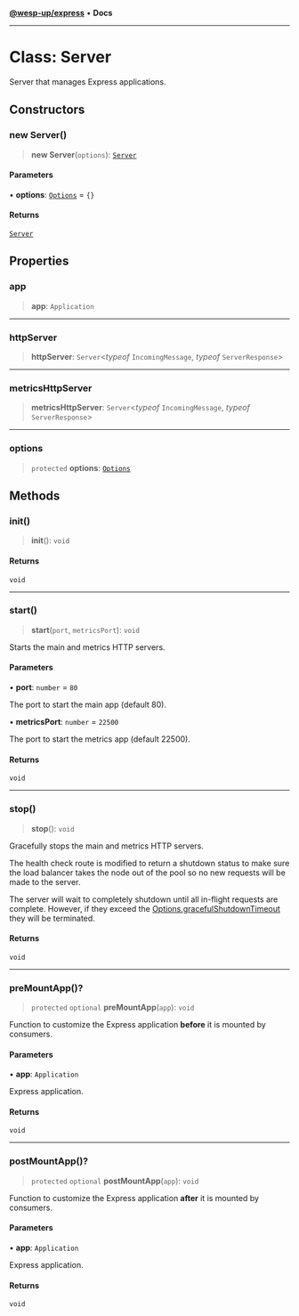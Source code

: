 [**@wesp-up/express**](../README.md) • **Docs**

***

# Class: Server

Server that manages Express applications.

## Constructors

### new Server()

> **new Server**(`options`): [`Server`](Server.md)

#### Parameters

• **options**: [`Options`](../interfaces/Options.md) = `{}`

#### Returns

[`Server`](Server.md)

## Properties

### app

> **app**: `Application`

***

### httpServer

> **httpServer**: `Server`\<*typeof* `IncomingMessage`, *typeof* `ServerResponse`\>

***

### metricsHttpServer

> **metricsHttpServer**: `Server`\<*typeof* `IncomingMessage`, *typeof* `ServerResponse`\>

***

### options

> `protected` **options**: [`Options`](../interfaces/Options.md)

## Methods

### init()

> **init**(): `void`

#### Returns

`void`

***

### start()

> **start**(`port`, `metricsPort`): `void`

Starts the main and metrics HTTP servers.

#### Parameters

• **port**: `number` = `80`

The port to start the main app (default 80).

• **metricsPort**: `number` = `22500`

The port to start the metrics app (default 22500).

#### Returns

`void`

***

### stop()

> **stop**(): `void`

Gracefully stops the main and metrics HTTP servers.

The health check route is modified to return a shutdown status to make
sure the load balancer takes the node out of the pool so no new requests
will be made to the server.

The server will wait to completely shutdown until all in-flight requests
are complete. However, if they exceed the
[Options.gracefulShutdownTimeout](../interfaces/Options.md#gracefulshutdowntimeout) they will be terminated.

#### Returns

`void`

***

### preMountApp()?

> `protected` `optional` **preMountApp**(`app`): `void`

Function to customize the Express application **before** it is mounted by
consumers.

#### Parameters

• **app**: `Application`

Express application.

#### Returns

`void`

***

### postMountApp()?

> `protected` `optional` **postMountApp**(`app`): `void`

Function to customize the Express application **after** it is mounted by
consumers.

#### Parameters

• **app**: `Application`

Express application.

#### Returns

`void`
